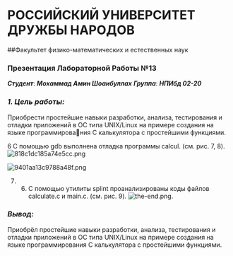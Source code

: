 # РОССИЙСКИЙ УНИВЕРСИТЕТ ДРУЖБЫ НАРОДОВ
##Факультет физико-математических и естественных наук


### Презентация Лабораторной Работы №13

***Студент***: ***Мохаммад Амин Шоаибуллах***
***Группа***: ***НПИбд 02-20***


### *1. Цель работы:*
Приобрести простейшие навыки разработки, анализа, тестирования и отладки
приложений в ОС типа UNIX/Linux на примере создания на языке программирования С калькулятора с простейшими функциями.


6	С помощью gdb выполнена отладка программы calcul. (см. рис. 7, 8).
![818c1dc185a74e5cc.png](https://ic.wampi.ru/2021/06/05/818c1dc185a74e5cc.png)

![9401aa13c9788a48f.png](https://ic.wampi.ru/2021/06/05/9401aa13c9788a48f.png)

7. 6.	С помощью утилиты splint проанализированы коды файлов calculate.c и main.c. (см. рис. 9).
![the-end.png](https://ic.wampi.ru/2021/06/05/the-end.png).

### *Вывод:*
Приобрёл простейшие навыки разработки, анализа, тестирования и отладки приложений в ОС типа UNIX/Linux на примере создания на языке программирования С калькулятора с простейшими функциями.
